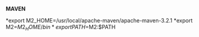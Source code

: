 **MAVEN**

*export M2_HOME=/usr/local/apache-maven/apache-maven-3.2.1
*export M2=$M2_HOME/bin
*export PATH=$M2:$PATH

